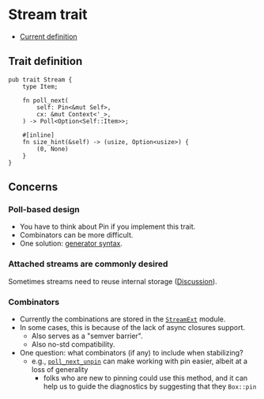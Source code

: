 # Stream trait

* [Current definition](https://docs.rs/futures/0.3/futures/stream/trait.Stream.html)

## Trait definition

```rust,ignore
pub trait Stream {
    type Item;

    fn poll_next(
        self: Pin<&mut Self>,
        cx: &mut Context<'_>,
    ) -> Poll<Option<Self::Item>>;

    #[inline]
    fn size_hint(&self) -> (usize, Option<usize>) {
        (0, None)
    }
}
```

## Concerns

### Poll-based design

* You have to think about Pin if you implement this trait.
* Combinators can be more difficult.
* One solution: [generator syntax](./generator_trait.md).

### Attached streams are commonly desired

Sometimes streams need to reuse internal storage ([Discussion]).

[Discussion]: http://smallcultfollowing.com/babysteps/blog/2019/12/10/async-interview-2-cramertj-part-2/#the-need-for-streaming-streams-and-iterators

### Combinators

* Currently the combinations are stored in the [`StreamExt`] module.
* In some cases, this is because of the lack of async closures support.
    * Also serves as a "semver barrier".
    * Also no-std compatibility.
* One question: what combinators (if any) to include when stabilizing?
    * e.g., [`poll_next_unpin`] can make working with pin easier, albeit at a loss of generality
        * folks who are new to pinning could use this method, and it can help us to guide the diagnostics by suggesting that they `Box::pin`

[`StreamExt`]: https://docs.rs/futures/0.3/futures/stream/trait.StreamExt.html
[`poll_next_unpin`]: https://docs.rs/futures/0.3/futures/stream/trait.StreamExt.html#method.poll_next_unpin
